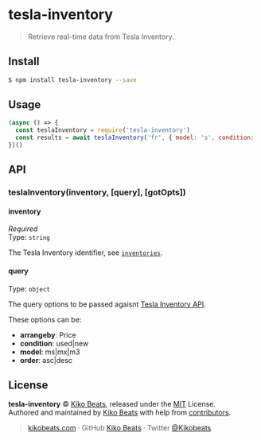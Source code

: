 # tesla-inventory

> Retrieve real-time data from Tesla Inventory.

## Install

```bash
$ npm install tesla-inventory --save
```

## Usage

```js
(async () => {
  const teslaInventory = require('tesla-inventory')
  const results = await teslaInventory('fr', { model: 's', condition: 'used' })
})()
```

## API

### teslaInventory(inventory, [query], [gotOpts])

#### inventory

*Required*<br>
Type: `string`

The Tesla Inventory identifier, see [`inventories`](/inventories.js).

#### query

Type: `object`

The query options to be passed agaisnt [Tesla Inventory API](https://www.tesla.com/inventory/api/v1/inventory-results).

These options can be:

- **arrangeby**: Price
- **condition**: used|new
- **model**: ms|mx|m3
- **order**: asc|desc

## License

**tesla-inventory** © [Kiko Beats](https://kikobeats.com), released under the [MIT](https://github.com/Kikobeats/tesla-inventory/blob/master/LICENSE.md) License.<br>
Authored and maintained by [Kiko Beats](https://kikobeats.com) with help from [contributors](https://github.com/Kikobeats/tesla-inventory/contributors).

> [kikobeats.com](https://kikobeats.com) · GitHub [Kiko Beats](https://github.com/Kikobeats) · Twitter [@Kikobeats](https://twitter.com/Kikobeats)
